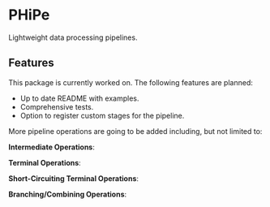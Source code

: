 # PHiPe
Lightweight data processing pipelines.

## Features
This package is currently worked on. The following features are planned:

- Up to date README with examples.
- Comprehensive tests.
- Option to register custom stages for the pipeline.

More pipeline operations are going to be added including, but not limited to:

**Intermediate Operations**:

**Terminal Operations**:

**Short-Circuiting Terminal Operations**:

**Branching/Combining Operations**:
